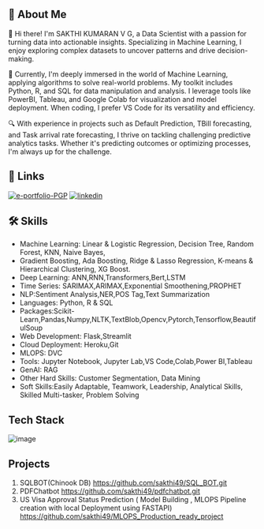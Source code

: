 ## 🚀 About Me
👋 Hi there! I'm SAKTHI KUMARAN V G, a Data Scientist with a passion for turning data into actionable insights. Specializing in Machine Learning, I enjoy exploring complex datasets to uncover patterns and drive decision-making.

🤖 Currently, I'm deeply immersed in the world of Machine Learning, applying algorithms to solve real-world problems. My toolkit includes Python, R, and SQL for data manipulation and analysis. I leverage tools like PowerBI, Tableau, and Google Colab for visualization and model deployment. When coding, I prefer VS Code for its versatility and efficiency.

🔍 With experience in projects such as Default Prediction, TBill forecasting, and Task arrival rate forecasting, I thrive on tackling challenging predictive analytics tasks. Whether it's predicting outcomes or optimizing processes, I'm always up for the challenge.


## 🔗 Links
[![e-portfolio-PGP](https://img.shields.io/badge/my_portfolio-000?style=for-the-badge&logo=ko-fi&logoColor=white)]([https://katherineoelsner.com/](https://olympus.mygreatlearning.com/eportfolio))
[![linkedin](https://img.shields.io/badge/linkedin-0A66C2?style=for-the-badge&logo=linkedin&logoColor=white)]([https://www.linkedin.com/](https://www.linkedin.com/in/sakthi-kumaran-v-g-301b68129/))


## 🛠 Skills
- Machine Learning: Linear & Logistic Regression, Decision Tree, Random Forest, KNN, Naive Bayes,
- Gradient Boosting, Ada Boosting, Ridge & Lasso Regression, K-means & Hierarchical Clustering, XG
Boost.
- Deep Learning: ANN,RNN,Transformers,Bert,LSTM
- Time Series: SARIMAX,ARIMAX,Exponential Smoothening,PROPHET
- NLP:Sentiment Analysis,NER,POS Tag,Text Summarization
- Languages: Python, R & SQL
- Packages:Scikit-Learn,Pandas,Numpy,NLTK,TextBlob,Opencv,Pytorch,Tensorflow,BeautifulSoup
- Web Development: Flask,Streamlit
- Cloud Deployment: Heroku,Git
- MLOPS: DVC
- Tools: Jupyter Notebook, Jupyter Lab,VS Code,Colab,Power BI,Tableau
- GenAI: RAG
- Other Hard Skills: Customer Segmentation, Data Mining
- Soft Skills:Easily Adaptable, Teamwork, Leadership, Analytical Skills, Skilled Multi-tasker, Problem
Solving

## Tech Stack
![image](https://github.com/sakthi49/Sakthikumaran_Portfolio/assets/97421941/fb359acd-db1a-458d-b06a-38903a3319b0)

## Projects
1. SQLBOT(Chinook DB) https://github.com/sakthi49/SQL_BOT.git
2. PDFChatbot https://github.com/sakthi49/pdfchatbot.git
3. US Visa Approval Status Prediction ( Model Building , MLOPS Pipeline creation with local Deployment using FASTAPI) https://github.com/sakthi49/MLOPS_Production_ready_project


